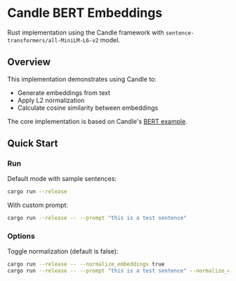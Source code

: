 # Candle BERT Embeddings

Rust implementation using the Candle framework with `sentence-transformers/all-MiniLM-L6-v2` model.

## Overview

This implementation demonstrates using Candle to:
- Generate embeddings from text
- Apply L2 normalization
- Calculate cosine similarity between embeddings

The core implementation is based on Candle's [BERT example](https://github.com/huggingface/candle/blob/main/candle-examples/examples/bert/main.rs).

## Quick Start

### Run

Default mode with sample sentences:
```bash
cargo run --release
```

With custom prompt:
```bash
cargo run --release -- --prompt "this is a test sentence"
```

### Options

Toggle normalization (default is false):
```bash
cargo run --release -- --normalize_embeddings true
cargo run --release -- --prompt "this is a test sentence" --normalize_embeddings true
```